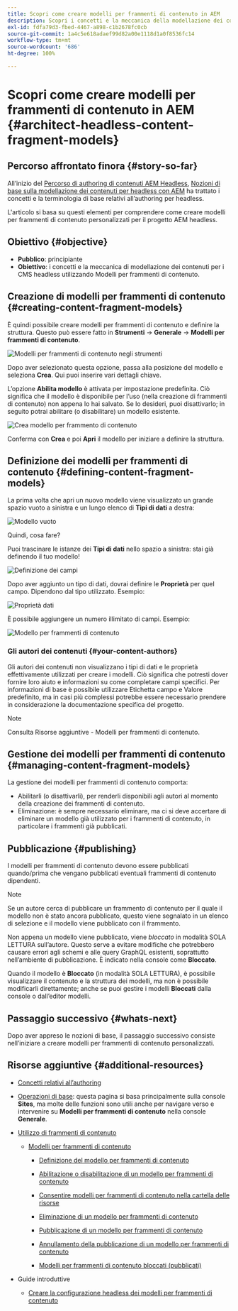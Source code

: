 ```yaml
---
title: Scopri come creare modelli per frammenti di contenuto in AEM
description: Scopri i concetti e la meccanica della modellazione dei contenuti per i CMS headless utilizzando Modelli per frammenti di contenuto.
exl-id: fdfa79d3-fbed-4467-a898-c1b2678fc0cb
source-git-commit: 1a4c5e618adaef99d82a00e1118d1a0f8536fc14
workflow-type: tm+mt
source-wordcount: '686'
ht-degree: 100%

---
```


# Scopri come creare modelli per frammenti di contenuto in AEM {#architect-headless-content-fragment-models}

## Percorso affrontato finora {#story-so-far}

All’inizio del [Percorso di authoring di contenuti AEM Headless](overview.md), [Nozioni di base sulla modellazione dei contenuti per headless con AEM](basics.md) ha trattato i concetti e la terminologia di base relativi all’authoring per headless.

L&#39;articolo si basa su questi elementi per comprendere come creare modelli per frammenti di contenuto personalizzati per il progetto AEM headless.

## Obiettivo {#objective}

* **Pubblico**: principiante
* **Obiettivo**: i concetti e la meccanica di modellazione dei contenuti per i CMS headless utilizzando Modelli per frammenti di contenuto.

<!-- which persona does this? -->
<!-- and who allows the configuration on the folders? -->

<!--
## Enabling Content Fragment Models {#enabling-content-fragment-models}

At the very start you need to enable Content Fragment Models for your site, this is done in the Configuration Browser; under Tools > General > Configuration Browser. You can either select to configure the global entry, or create a configuration. For example:

![Define configuration](/help/sites-cloud/administering/content-fragments/assets/cfm-conf-01.png)

>[!NOTE]
>
>See Additional Resources - Content Fragments in the Configuration Browser
-->

## Creazione di modelli per frammenti di contenuto {#creating-content-fragment-models}

È quindi possibile creare modelli per frammenti di contenuto e definire la struttura. Questo può essere fatto in **Strumenti** -> **Generale** -> **Modelli per frammenti di contenuto**.

![Modelli per frammenti di contenuto negli strumenti](assets/cfm-tools.png)

Dopo aver selezionato questa opzione, passa alla posizione del modello e seleziona **Crea**. Qui puoi inserire vari dettagli chiave.

L’opzione **Abilita modello** è attivata per impostazione predefinita. Ciò significa che il modello è disponibile per l’uso (nella creazione di frammenti di contenuto) non appena lo hai salvato. Se lo desideri, puoi disattivarlo; in seguito potrai abilitare (o disabilitare) un modello esistente.

![Crea modello per frammento di contenuto](/help/sites-cloud/administering/content-fragments/assets/cfm-models-02.png)

Conferma con **Crea** e poi **Apri** il modello per iniziare a definire la struttura.

## Definizione dei modelli per frammenti di contenuto {#defining-content-fragment-models}

La prima volta che apri un nuovo modello viene visualizzato un grande spazio vuoto a sinistra e un lungo elenco di **Tipi di dati** a destra:

![Modello vuoto](/help/sites-cloud/administering/content-fragments/assets/cfm-models-03.png)

Quindi, cosa fare?

Puoi trascinare le istanze dei **Tipi di dati** nello spazio a sinistra: stai già definendo il tuo modello!

![Definizione dei campi](/help/sites-cloud/administering/content-fragments/assets/cfm-models-04.png)

Dopo aver aggiunto un tipo di dati, dovrai definire le **Proprietà** per quel campo. Dipendono dal tipo utilizzato. Esempio:

![Proprietà dati](/help/sites-cloud/administering/content-fragments/assets/cfm-models-05.png)

È possibile aggiungere un numero illimitato di campi. Esempio:

![Modello per frammenti di contenuto](/help/sites-cloud/administering/content-fragments/assets/cfm-models-07.png)

### Gli autori dei contenuti {#your-content-authors}

Gli autori dei contenuti non visualizzano i tipi di dati e le proprietà effettivamente utilizzati per creare i modelli. Ciò significa che potresti dover fornire loro aiuto e informazioni su come completare campi specifici. Per informazioni di base è possibile utilizzare Etichetta campo e Valore predefinito, ma in casi più complessi potrebbe essere necessario prendere in considerazione la documentazione specifica del progetto.

>[!NOTE]
>
>Consulta Risorse aggiuntive - Modelli per frammenti di contenuto.

## Gestione dei modelli per frammenti di contenuto {#managing-content-fragment-models}

<!-- needs more details -->

La gestione dei modelli per frammenti di contenuto comporta:

* Abilitarli (o disattivarli), per renderli disponibili agli autori al momento della creazione dei frammenti di contenuto.
* Eliminazione: è sempre necessario eliminare, ma ci si deve accertare di eliminare un modello già utilizzato per i frammenti di contenuto, in particolare i frammenti già pubblicati.

## Pubblicazione {#publishing}

<!-- needs more details -->

I modelli per frammenti di contenuto devono essere pubblicati quando/prima che vengano pubblicati eventuali frammenti di contenuto dipendenti.

>[!NOTE]
>
>Se un autore cerca di pubblicare un frammento di contenuto per il quale il modello non è stato ancora pubblicato, questo viene segnalato in un elenco di selezione e il modello viene pubblicato con il frammento.

Non appena un modello viene pubblicato, viene *bloccato* in modalità SOLA LETTURA sull’autore. Questo serve a evitare modifiche che potrebbero causare errori agli schemi e alle query GraphQL esistenti, soprattutto nell’ambiente di pubblicazione. È indicato nella console come **Bloccato**.

Quando il modello è **Bloccato** (in modalità SOLA LETTURA), è possibile visualizzare il contenuto e la struttura dei modelli, ma non è possibile modificarli direttamente; anche se puoi gestire i modelli **Bloccati** dalla console o dall’editor modelli.

## Passaggio successivo {#whats-next}

Dopo aver appreso le nozioni di base, il passaggio successivo consiste nell’iniziare a creare modelli per frammenti di contenuto personalizzati.

## Risorse aggiuntive {#additional-resources}

* [Concetti relativi all’authoring](/help/sites-cloud/authoring/author-publish.md)

* [Operazioni di base](/help/sites-cloud/authoring/basic-handling.md): questa pagina si basa principalmente sulla console **Sites**, ma molte delle funzioni sono utili anche per navigare verso e intervenire su **Modelli per frammenti di contenuto** nella console **Generale**.

* [Utilizzo di frammenti di contenuto](/help/sites-cloud/administering/content-fragments/overview.md)

   * [Modelli per frammenti di contenuto](/help/sites-cloud/administering/content-fragments/content-fragment-models.md)

      * [Definizione del modello per frammenti di contenuto](/help/sites-cloud/administering/content-fragments/content-fragment-models.md#defining-your-content-fragment-model)

      * [Abilitazione o disabilitazione di un modello per frammenti di contenuto](/help/sites-cloud/administering/content-fragments/content-fragment-models.md#enabling-disabling-a-content-fragment-model)

      * [Consentire modelli per frammenti di contenuto nella cartella delle risorse](/help/sites-cloud/administering/content-fragments/content-fragment-models.md#allowing-content-fragment-models-assets-folder)

      * [Eliminazione di un modello per frammenti di contenuto](/help/sites-cloud/administering/content-fragments/content-fragment-models.md#deleting-a-content-fragment-model)

      * [Pubblicazione di un modello per frammenti di contenuto](/help/sites-cloud/administering/content-fragments/content-fragment-models.md#publishing-a-content-fragment-model)

      * [Annullamento della pubblicazione di un modello per frammenti di contenuto](/help/sites-cloud/administering/content-fragments/content-fragment-models.md#unpublishing-a-content-fragment-model)

      * [Modelli per frammenti di contenuto bloccati (pubblicati)](/help/sites-cloud/administering/content-fragments/content-fragment-models.md#locked-published-content-fragment-models)

* Guide introduttive

   * [Creare la configurazione headless dei modelli per frammenti di contenuto](/help/headless/setup/create-content-model.md)
